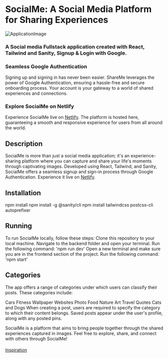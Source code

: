 # SocialMe: A Social Media Platform for Sharing Experiences

![ApplicationImage](https://github.com/K0sarr/SocialMe/assets/92398586/b5206612-02ca-409a-8705-1c76b734fd0a)

### A Social media Fullstack application created with React, Tailwind and Sanity, Signup & Login with Google.

### Seamless Google Authentication
Signing up and signing in has never been easier. ShareMe leverages the power of Google Authentication, ensuring a hassle-free and secure onboarding process. Your account is your gateway to a world of shared experiences and connections.

### Explore SocialMe on Netlify
Experience SocialMe live on [Netlify](https://socialmekos.netlify.app/). The platform is hosted here, guaranteeing a smooth and responsive experience for users from all around the world.





## Description
SocialMe  is more than just a social media application; it's an experience-sharing platform where you can capture and share your life's moments through captivating images. Developed using React, Tailwind, and Sanity, SocialMe offers a seamless signup and sign-in process through Google Authentication. Experience it live on [Netlify](https://socialmekos.netlify.app/).

## Installation
npm install
npm install -g @sanity/cli
npm install tailwindcss postcss-cli autoprefixer

## Running
To run SocialMe locally, follow these steps:
Clone this repository to your local machine.
Navigate to the backend folder and open your terminal. Run the following command:
'npm run dev'
Open a new terminal and make sure you are in the frontend section of the project.
Run the following command:
'npm start'


## Categories

The app offers a range of categories under which users can classify their posts. These categories include:

Cars
Fitness
Wallpaper
Websites
Photo
Food
Nature
Art
Travel
Quotes
Cats and Dogs
When creating a post, users are required to specify the category to which their content belongs. Saved posts appear under the user's profile, along with any posted pins.

SocialMe is a platform that aims to bring people together through the shared experiences captured in images. Feel free to explore, share, and connect with others through SocialMe!


####
[Inspiration](https://github.com/adrianhajdin/project_shareme_social_media)
